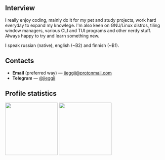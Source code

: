 ## Interview
I really enjoy coding, mainly do it for my pet and study projects, work hard everyday to expand my knowlege.
I'm also keen on GNU/Linux distros, tiling window managers, various CLI and TUI programs and other nerdy stuff.
Always happy to try and learn something new.

I speak russian (native), english (~B2) and finnish (~B1).

## Contacts
* **Email** (preferred way) — [jieggii@protonmail.com](mailto:jieggii@protonmail.com)
* **Telegram** — [@jieggii](https://t.me/jieggii)

## Profile statistics
<p align="left">
<img style="height: 170px;" src="https://github-readme-stats.vercel.app/api?username=jieggii&show_icons=true&hide_rank=true&include_all_commits=true&count_private=true&custom_title=Short%20overview:&disable_animations=true" />
<img style="height: 170px;" src="https://github-readme-stats.vercel.app/api/top-langs/?username=jieggii&layout=compact&custom_title=Most%20used%20languages:&langs_count=7" />
</p>
